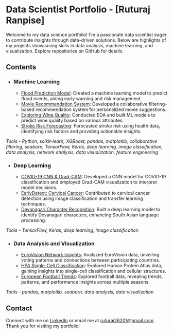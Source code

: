 # Data Scientist Portfolio - [Ruturaj Ranpise]

Welcome to my data science portfolio! I'm a passionate data scientist eager to contribute insights through data-driven solutions. Below are highlights of my projects showcasing skills in data analysis, machine learning, and visualization. Explore repositories on GitHub for details.

## Contents

- ### **Machine Learning**
  - [Flood Prediction Model](https://github.com/ruturaj0626/Flood-Prediction-Model): Created a machine learning model to predict flood events, aiding early warning and risk management.
  - [Movie Recommendation System](https://github.com/ruturaj0626/Movie_Recommendation_System): Developed a collaborative filtering-based recommendation system for personalized movie suggestions.
  - [Exploring Wine Quality](https://github.com/ruturaj0626/Exploring_Wine_Quality_EDA_ML): Conducted EDA and built ML models to predict wine quality based on various attributes.
  - [Stroke Risk Forecasting](https://github.com/ruturaj0626/Forecasting-Stroke-Risk_An-In-Depth-Analysis): Forecasted stroke risk using health data, identifying risk factors and providing actionable insights.
    
*Tools - Python, scikit-learn, XGBoost, pandas, matplotlib, collaborative filtering, seaborn, TensorFlow, Keras, deep learning, image classification, data analysis, network analysis, data visualization, feature engineering*

- ### **Deep Learning**
  - [COVID-19 CNN & Grad-CAM](https://github.com/ruturaj0626/COVID-19-CNN-Grad-CAM-Visualization): Developed a CNN model for COVID-19 classification and employed Grad-CAM visualization to interpret model decisions.
  - [EarlyDetect: Cervical Cancer](https://github.com/ruturaj0626/EarlyDetect-Cervical-Cancer-Screening-Baseline): Contributed to cervical cancer detection using image classification and transfer learning techniques.
  - [Devanagari Character Recognition](https://github.com/ruturaj0626/Deep-Learning-Identify-Devanagari-Character): Built a deep learning model to identify Devanagari characters, enhancing South Asian language processing.

*Tools - TensorFlow, Keras, deep learning, image classification*

- ### **Data Analysis and Visualization**
  - [EuroVision Network Insights](https://github.com/ruturaj0626/EuroVision-Network-Insights-Unveiling-Connections): Analyzed EuroVision data, unveiling voting patterns and connections between participating countries.
  - [HPA Single-Cell Classification](https://github.com/ruturaj0626/EDA-For-HPA-Single-Cell-Classification): Explored Human Protein Atlas data, gaining insights into single-cell classification and cellular structures.
  - [European Football Trends](https://github.com/ruturaj0626/Exploring-European-Football-Trends-2012-2023): Explored football data, revealing trends, patterns, and performance insights across multiple seasons.

*Tools - pandas, matplotlib, seaborn, data analysis, data visualization*

## Contact

Connect with me on [LinkedIn](https://www.linkedin.com/in/ruturaj-ranpise/) or email me at [ruturaj26201@gmail.com](mailto:ruturaj26201@gmail.com). Thank you for visiting my portfolio!
